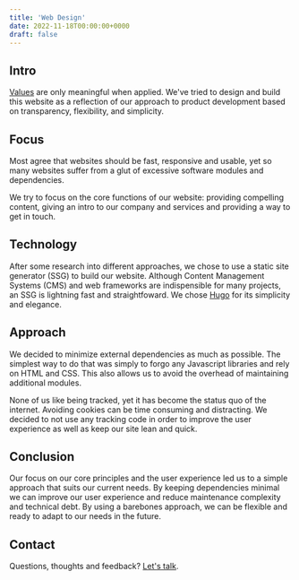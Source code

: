 ```yaml
---
title: 'Web Design'
date: 2022-11-18T00:00:00+0000
draft: false
---
```


## Intro

[Values](/about) are only meaningful when applied. We've tried to design and build this website as a reflection of our approach to product development based on transparency, flexibility, and simplicity.


## Focus

Most agree that websites should be fast, responsive and usable, yet so many websites suffer from a glut of excessive software modules and dependencies.

We try to focus on the core functions of our website: providing compelling content, giving an intro to our company and services and providing a way to get in touch.


## Technology

After some research into different approaches, we chose to use a static site generator (SSG) to build our website. Although Content Management Systems (CMS) and web frameworks are indispensible for many projects, an SSG is lightning fast and straightfoward. We chose [Hugo](https://gohugo.io) for its simplicity and elegance.


## Approach

We decided to minimize external dependencies as much as possible. The simplest way to do that was simply to forgo any Javascript libraries and rely on HTML and CSS. This also allows us to avoid the overhead of maintaining additional modules.

None of us like being tracked, yet it has become the status quo of the internet. Avoiding cookies can be time consuming and distracting. We decided to not use any tracking code in order to improve the user experience as well as keep our site lean and quick.


## Conclusion

Our focus on our core principles and the user experience led us to a simple approach that suits our current needs. By keeping dependencies minimal we can improve our user experience and reduce maintenance complexity and technical debt. By using a barebones approach, we can be flexible and ready to adapt to our needs in the future.


## Contact

Questions, thoughts and feedback? [Let's talk](/contact).
